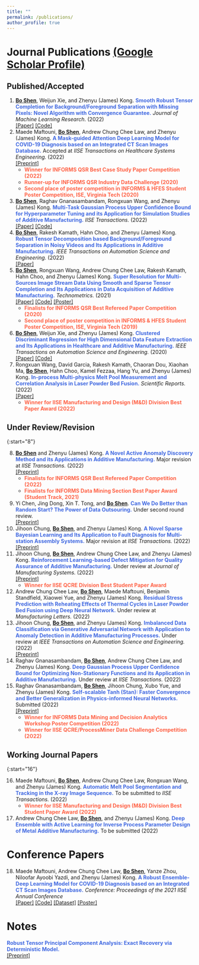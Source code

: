 ```yaml
---
title: ""
permalink: /publications/
author_profile: true
---
```

# Journal Publications [(Google Scholar Profile)](https://scholar.google.com/citations?user=OO3dy4wAAAAJ&hl=en)
## Published/Accepted 
1. <b><ins>Bo Shen</ins></b>, Weijun Xie, and Zhenyu (James) Kong. <b><span style="color:RoyalBlue">Smooth Robust Tensor Completion for Background/Foreground Separation with Missing Pixels: Novel Algorithm with Convergence Guarantee.</span></b> _Journal of Machine Learning Research_. (2022) <br>[[Paper]](https://jmlr.org/papers/v23/22-0369.html) [[Code]](https://github.com/BoShen0/Smooth-Robust-Tensor-Completion-for-Background-Foreground-Separation-with-Missing-Pixels)
2. Maede Maftouni, <b><ins>Bo Shen</ins></b>, Andrew Chung Chee Law, and Zhenyu (James) Kong. <b><span style="color:RoyalBlue">A Mask-guided Attention Deep Learning Model for COVID-19 Diagnosis based on an Integrated CT Scan Images Database.</span></b> Accepted at <i>IISE Transactions on Healthcare Systems Engineering.</i> (2022) <br>[[Preprint]](https://doi.org/10.36227/techrxiv.18166667.v1)
    * <span style="color: Tomato"> **Winner for INFORMS QSR Best Case Study Paper Competition (2022)**  </span> 
    * <span style="color: Tomato"> **Runner-up for INFORMS QSR Industry Data Challenge (2020)**  </span>  
    * <span style="color: Tomato"> **Second place of poster competition in INFORMS & HFES Student Poster Competition, ISE, Virginia Tech (2020)**  </span>
3. <b><ins>Bo Shen</ins></b>, Raghav Gnanasambandam, Rongxuan Wang, and Zhenyu (James) Kong. <b><span style="color:RoyalBlue">Multi-Task Gaussian Process Upper Confidence Bound for Hyperparameter Tuning and its Application for Simulation Studies of Additive Manufacturing.</span></b> <i>IISE Transactions.</i> (2022)  <br>[[Paper]](https://www.tandfonline.com/doi/full/10.1080/24725854.2022.2039813) [[Code]](https://github.com/BoShen0/Multi-task-GPUCB)
4. <b><ins>Bo Shen</ins></b>, Rakesh Kamath, Hahn Choo, and Zhenyu (James) Kong. <b><span style="color:RoyalBlue">Robust Tensor Decomposition based Background/Foreground Separation in Noisy Videos and Its Applications in Additive Manufacturing.</span></b>  <i>IEEE Transactions on Automation Science and Engineering.</i> (2022) <br>[[Paper]](https://doi.org/10.1109/TASE.2022.3163674) 
5. <b><ins>Bo Shen</ins></b>, Rongxuan Wang, Andrew Chung Chee Law, Rakesh Kamath, Hahn Choo, and Zhenyu (James) Kong. <b><span style="color:RoyalBlue">Super Resolution for Multi-Sources Image Stream Data Using Smooth and Sparse Tensor Completion and Its Applications in Data Acquisition of Additive Manufacturing.</span></b> <i>Technometrics.</i> (2021) <br>[[Paper]](https://www.tandfonline.com/doi/full/10.1080/00401706.2021.1905074) [[Code]](https://www.tandfonline.com/doi/suppl/10.1080/00401706.2021.1905074?scroll=top) [[Poster]](http://boshen0.github.io/files/SSTCtechnometrics.pdf)
    * <span style="color: Tomato"> **Finalists for INFORMS QSR Best Refereed Paper Competition (2020)** </span>  
    * <span style="color: Tomato"> **Second place of poster competition in INFORMS & HFES Student Poster Competition, ISE, Virginia Tech (2019)** </span>   
6. <b><ins>Bo Shen</ins></b>, Weijun Xie, and Zhenyu (James) Kong. <b><span style="color:RoyalBlue">Clustered Discriminant Regression for High Dimensional Data Feature Extraction and Its Applications in Healthcare and Additive Manufacturing.</span></b> <i>IEEE Transactions on Automation Science and Engineering.</i> (2020) <br> [[Paper]](https://ieeexplore.ieee.org/document/9237105)   [[Code]](https://github.com/BoShen0/TASE-CDR)
7. Rongxuan Wang, David Garcia, Rakesh Kamath, Chaoran Dou, Xiaohan Ma, <b><ins>Bo Shen</ins></b>,  Hahn Choo, Kamel Fezzaa, Hang Yu, and Zhenyu (James) Kong. <b><span style="color:RoyalBlue">In-process Multi-physics Melt Pool Measurement and Correlation Analysis in Laser Powder Bed Fusion.</span></b> <i>Scientific Reports.</i> (2022) <br>[[Paper]](https://www.nature.com/articles/s41598-022-18096-w)
    * <span style="color: Tomato">  **Winner for IISE Manufacturing and Design (M&D) Division Best Paper Award (2022)**  </span>  
  

## Under Review/Revision

{:start="8"}

8. <b><ins>Bo Shen</ins></b> and Zhenyu (James) Kong. <b><span style="color:RoyalBlue">A Novel Active Anomaly Discovery Method and its Applications in Additive Manufacturing.</span></b> Major revision at <i>IISE Transactions.</i> (2022) <br>[[Preprint]](https://doi.org/10.36227/techrxiv.16674412.v1) 
    * <span style="color: Tomato"> **Finalists for INFORMS QSR Best Refereed Paper Competition (2022)** </span> 
    * <span style="color: Tomato"> **Finalists for INFORMS Data Mining Section Best Paper Award (Student Track, 2021)**  </span>  
9. Yi Chen, Jing Dong, Xin T. Tong, and <b><ins>Bo Shen</ins></b>.  <b><span style="color:RoyalBlue">Can We Do Better than Random Start? The Power of Data Outsouring.</span></b> Under second round review. <br>[[Preprint]](https://arxiv.org/abs/2205.08098)
10. Jihoon Chung, <b><ins>Bo Shen</ins></b>, and Zhenyu (James) Kong. <b><span style="color:RoyalBlue">A Novel Sparse Bayesian Learning and Its Application to Fault Diagnosis for Multi-station Assembly Systems.</span></b> Major revision at <i>IISE Transactions.</i> (2022) <br>[[Preprint]](https://doi.org/10.48550/arXiv.2210.16176)
11. Jihoon Chung, <b><ins>Bo Shen</ins></b>, Andrew Chung Chee Law, and Zhenyu (James) Kong. <b><span style="color:RoyalBlue">Reinforcement Learning-based Defect Mitigation for Quality Assurance of Additive Manufacturing.</span></b> Under review at <i>Journal of Manufacturing Systems.</i> (2022) <br>[[Preprint]](https://doi.org/10.48550/arXiv.2210.17272)
    *  <span style="color: Tomato"> **Winner for IISE QCRE Division Best Student Paper Award**  </span>  
12. Andrew Chung Chee Law, <b><ins>Bo Shen</ins></b>, Maede Maftouni, Benjamin Standfield, Xiaowei Yue, and Zhenyu (James) Kong. <b><span style="color:RoyalBlue">Residual Stress Prediction with Reheating Effects of Thermal Cycles in Laser Powder Bed Fusion using Deep Neural Network.</span></b> Under review at <i>Manufacturing Letters.</i> (2022) 
13. Jihoon Chung, <b><ins>Bo Shen</ins></b>, and Zhenyu (James) Kong. <b><span style="color:RoyalBlue">Imbalanced Data Classification via Generative Adversarial Network with Application to Anomaly Detection in Additive Manufacturing Processes.</span></b> Under review at <i>IEEE Transactions on Automation Science and Engineering.</i> (2022) <br>[[Preprint]](https://doi.org/10.48550/arXiv.2210.17274) 
14. Raghav Gnanasambandam, <b><ins>Bo Shen</ins></b>, Andrew Chung Chee Law, and Zhenyu (James) Kong. <b><span style="color:RoyalBlue">Deep Gaussian Process Upper Confidence Bound for Optimizing Non-Stationary Functions and its Application in Additive Manufacturing.</span></b> Under review at <i>IISE Transactions.</i> (2022)
15. Raghav Gnanasambandam, <b><ins>Bo Shen</ins></b>, Jihoon Chung, Xubo Yue, and Zhenyu (James) Kong. <b><span style="color:RoyalBlue">Self-scalable Tanh (Stan): Faster Convergence and Better Generalization in Physics-informed Neural Networks.</span></b> Submitted (2022)  <br>[[Preprint]](https://arxiv.org/abs/2204.12589) 
    *  <span style="color: Tomato"> **Winner for INFORMS Data Mining and Decision Analytics Workshop Poster Competition (2022)**  </span> 
    *  <span style="color: Tomato"> **Winner for IISE QCRE/ProcessMiner Data Challenge Competition (2022)**  </span>  

## Working Journal Papers

{:start="16"}

16. Maede Maftouni, <b><ins>Bo Shen</ins></b>, Andrew Chung Chee Law, Rongxuan Wang, and Zhenyu (James) Kong. <b><span style="color:RoyalBlue">Automatic Melt Pool Segmentation and Tracking in the X-ray Image Sequence.</span></b> To be submitted to <i>IISE Transactions.</i> (2022)
    * <span style="color: Tomato"> **Winner for IISE Manufacturing and Design (M&D) Division Best Student Paper Award (2022)**  </span>  
17. Andrew Chung Chee Law, <b><ins>Bo Shen</ins></b>,  and Zhenyu (James) Kong. <b><span style="color:RoyalBlue">Deep Ensemble with Active Learning for Inverse Process Parameter Design of Metal Additive Manufacturing.</span></b> To be submitted (2022) 
<!-- 18. <b><ins>Bo Shen</ins></b>, Jihoon Chung, Yi Chen, Raghav Gnanasambandam, and Zhenyu (James) Kong. <b><span style="color:RoyalBlue">Nonnegative Tensor-on-Tensor Regression with  Wasserstein Loss.</span></b> To be submitted (2022) -->


# Conference Papers 
18. Maede Maftouni, Andrew Chung Chee Law, <b><ins>Bo Shen</ins></b>, Yanze Zhou, Niloofar Ayoobi Yazdi, and Zhenyu (James) Kong. <b><span style="color:RoyalBlue">A Robust Ensemble-Deep Learning Model for COVID-19 Diagnosis based on an Integrated CT Scan Images Database.</span></b> <i>Conference: Proceedings of the 2021 IISE Annual Conference</i> <br>[[Paper]](https://www.proquest.com/docview/2560887697) [[Code]](https://github.com/maftouni/Corona_CT_Classification) [[Dataset]](https://github.com/maftouni/Curated_Covid_CT) [[Poster]](http://boshen0.github.io/files/CovidIISE.pdf)

# Notes
<b><span style="color:RoyalBlue">Robust Tensor Principal Component Analysis: Exact Recovery via Deterministic Model.</span></b> <br>[[Preprint]](https://arxiv.org/abs/2008.02211)
